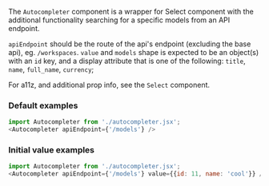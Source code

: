 The `Autocompleter` component is a wrapper for Select component with the additional functionality searching for a specific models from an API endpoint.

`apiEndpoint` should be the route of the api's endpoint (excluding the base api), eg. `/workspaces`.
`value` and `models` shape is expected to be an object(s) with an `id` key, and a display attribute that is one of the following: `title`, `name`, `full_name`, `currency`;

For a11z, and additional prop info, see the `Select` component.
### Default examples
```js
import Autocompleter from './autocompleter.jsx';
<Autocompleter apiEndpoint={'/models'} />
```

### Initial value examples
```js
import Autocompleter from './autocompleter.jsx';
<Autocompleter apiEndpoint={'/models'} value={{id: 11, name: 'cool'}} />
```
